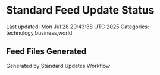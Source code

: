 # Standard Feed Update Status
Last updated: Mon Jul 28 20:43:38 UTC 2025
Categories: technology,business,world

## Feed Files Generated

Generated by Standard Updates Workflow
